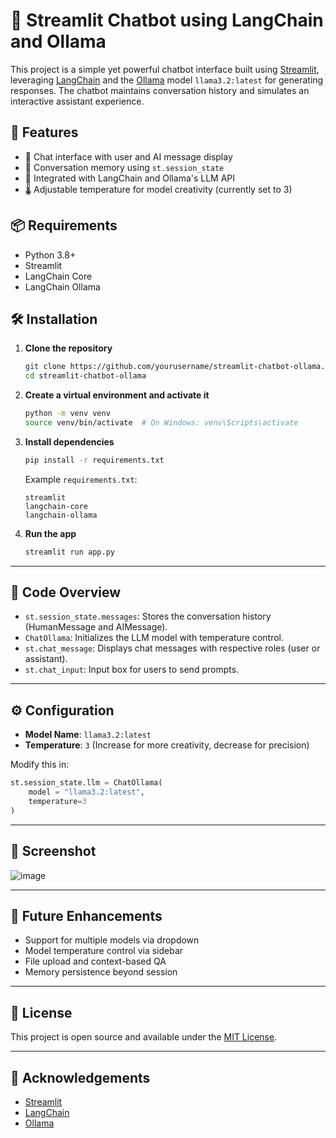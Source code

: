 # 🧠 Streamlit Chatbot using LangChain and Ollama

This project is a simple yet powerful chatbot interface built using [Streamlit](https://streamlit.io/), leveraging [LangChain](https://www.langchain.com/) and the [Ollama](https://ollama.com/) model `llama3.2:latest` for generating responses. The chatbot maintains conversation history and simulates an interactive assistant experience.

## 🚀 Features

- 💬 Chat interface with user and AI message display
- 📜 Conversation memory using `st.session_state`
- 🔗 Integrated with LangChain and Ollama's LLM API
- 🌡️ Adjustable temperature for model creativity (currently set to 3)


## 📦 Requirements

- Python 3.8+
- Streamlit
- LangChain Core
- LangChain Ollama



## 🛠 Installation

1. **Clone the repository**
   ```bash
   git clone https://github.com/yourusername/streamlit-chatbot-ollama.git
   cd streamlit-chatbot-ollama
   ```

2. **Create a virtual environment and activate it**
   ```bash
   python -m venv venv
   source venv/bin/activate  # On Windows: venv\Scripts\activate
   ```

3. **Install dependencies**
   ```bash
   pip install -r requirements.txt
   ```

   Example `requirements.txt`:
   ```
   streamlit
   langchain-core
   langchain-ollama
   ```

4. **Run the app**
   ```bash
   streamlit run app.py
   ```

---

## 📝 Code Overview

- `st.session_state.messages`: Stores the conversation history (HumanMessage and AIMessage).
- `ChatOllama`: Initializes the LLM model with temperature control.
- `st.chat_message`: Displays chat messages with respective roles (user or assistant).
- `st.chat_input`: Input box for users to send prompts.

---

## ⚙️ Configuration

- **Model Name**: `llama3.2:latest`  
- **Temperature**: `3` (Increase for more creativity, decrease for precision)

Modify this in:
```python
st.session_state.llm = ChatOllama(
    model = "llama3.2:latest",
    temperature=3
)
```

---

## 📸 Screenshot
![image](https://github.com/user-attachments/assets/58c3787f-5075-4e89-ae2c-2ab6d861d854)



---

## 🧩 Future Enhancements

- Support for multiple models via dropdown
- Model temperature control via sidebar
- File upload and context-based QA
- Memory persistence beyond session

---

## 📄 License

This project is open source and available under the [MIT License](LICENSE).

---

## 🙌 Acknowledgements

- [Streamlit](https://streamlit.io/)
- [LangChain](https://www.langchain.com/)
- [Ollama](https://ollama.com/)
